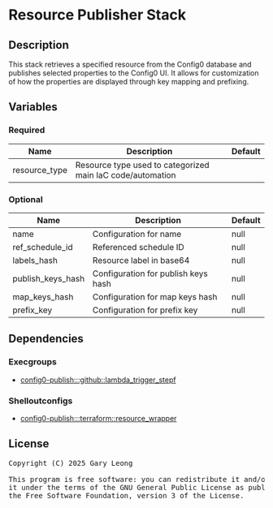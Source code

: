 # Resource Publisher Stack

## Description

This stack retrieves a specified resource from the Config0 database and publishes selected properties to the Config0 UI. It allows for customization of how the properties are displayed through key mapping and prefixing.

## Variables

### Required

| Name | Description | Default |
|------|-------------|---------|
| resource_type | Resource type used to categorized main IaC code/automation | &nbsp; |

### Optional

| Name | Description | Default |
|------|-------------|---------|
| name | Configuration for name | null |
| ref_schedule_id | Referenced schedule ID | null |
| labels_hash | Resource label in base64 | null |
| publish_keys_hash | Configuration for publish keys hash | null |
| map_keys_hash | Configuration for map keys hash | null |
| prefix_key | Configuration for prefix key | null |

## Dependencies

### Execgroups
- [config0-publish:::github::lambda_trigger_stepf](http://config0.http.redirects.s3-website-us-east-1.amazonaws.com/assets/exec/groups/config0-publish/github/lambda_trigger_stepf/default)

### Shelloutconfigs
- [config0-publish:::terraform::resource_wrapper](http://config0.http.redirects.s3-website-us-east-1.amazonaws.com/assets/shelloutconfigs/config0-publish/terraform/resource_wrapper/default)

## License
<pre>
Copyright (C) 2025 Gary Leong <gary@config0.com>

This program is free software: you can redistribute it and/or modify
it under the terms of the GNU General Public License as published by
the Free Software Foundation, version 3 of the License.
</pre>